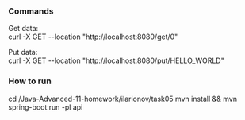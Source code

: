 ### Commands

Get data:\
curl -X GET --location "http://localhost:8080/get/0"

Put data:\
curl -X GET --location "http://localhost:8080/put/HELLO_WORLD"

### How to run 

cd /Java-Advanced-11-homework/ilarionov/task05
mvn install && mvn spring-boot:run -pl api